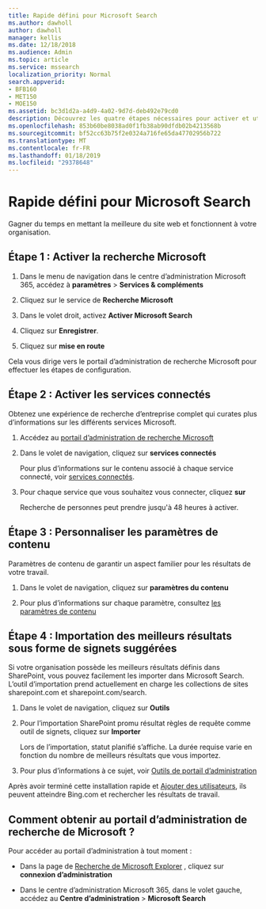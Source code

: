 ```yaml
---
title: Rapide défini pour Microsoft Search
ms.author: dawholl
author: dawholl
manager: kellis
ms.date: 12/18/2018
ms.audience: Admin
ms.topic: article
ms.service: mssearch
localization_priority: Normal
search.appverid:
- BFB160
- MET150
- MOE150
ms.assetid: bc3d1d2a-a4d9-4a02-9d7d-deb492e79cd0
description: Découvrez les quatre étapes nécessaires pour activer et utiliser Microsoft Search.
ms.openlocfilehash: 853b60be8038ad0f1fb38ab90dfdb02b4213568b
ms.sourcegitcommit: bf52cc63b75f2e0324a716fe65da47702956b722
ms.translationtype: MT
ms.contentlocale: fr-FR
ms.lasthandoff: 01/18/2019
ms.locfileid: "29378648"
---
```

# <a name="quick-set-up-for-microsoft-search"></a>Rapide défini pour Microsoft Search

Gagner du temps en mettant la meilleure du site web et fonctionnent à votre organisation.
  
## <a name="step-1-turn-on-microsoft-search"></a>Étape 1 : Activer la recherche Microsoft

1. Dans le menu de navigation dans le centre d’administration Microsoft 365, accédez à **paramètres** \> **Services &amp; compléments**
    
2. Cliquez sur le service de **Recherche Microsoft** 
    
3. Dans le volet droit, activez **Activer Microsoft Search**
    
4. Cliquez sur **Enregistrer**.
    
5. Cliquez sur **mise en route**
  
Cela vous dirige vers le portail d’administration de recherche Microsoft pour effectuer les étapes de configuration.
    
## <a name="step-2-enable-connected-services"></a>Étape 2 : Activer les services connectés

Obtenez une expérience de recherche d’entreprise complet qui curates plus d’informations sur les différents services Microsoft.
  
1. Accédez au [portail d’administration de recherche Microsoft](https://www.bingforbusiness.com/admin)
    
2. Dans le volet de navigation, cliquez sur **services connectés**
    
    Pour plus d’informations sur le contenu associé à chaque service connecté, voir [services connectés](connected-services.md).
    
3. Pour chaque service que vous souhaitez vous connecter, cliquez **sur**
    
    Recherche de personnes peut prendre jusqu'à 48 heures à activer.
    
## <a name="step-3-customize-content-settings"></a>Étape 3 : Personnaliser les paramètres de contenu

Paramètres de contenu de garantir un aspect familier pour les résultats de votre travail. 
  
1. Dans le volet de navigation, cliquez sur **paramètres du contenu**
    
2. Pour plus d’informations sur chaque paramètre, consultez [les paramètres de contenu](content-settings.md)
    
## <a name="step-4-import-best-bets-as-suggested-bookmarks"></a>Étape 4 : Importation des meilleurs résultats sous forme de signets suggérées

Si votre organisation possède les meilleurs résultats définis dans SharePoint, vous pouvez facilement les importer dans Microsoft Search. L’outil d’importation prend actuellement en charge les collections de sites sharepoint.com et sharepoint.com/search. 
  
1. Dans le volet de navigation, cliquez sur **Outils**
    
2. Pour l’importation SharePoint promu résultat règles de requête comme outil de signets, cliquez sur **Importer**
    
    Lors de l’importation, statut planifié s’affiche. La durée requise varie en fonction du nombre de meilleurs résultats que vous importez.
    
3. Pour plus d’informations à ce sujet, voir [Outils de portail d’administration](admin-portal-tools.md)
    
Après avoir terminé cette installation rapide et [Ajouter des utilisateurs](add-users.md), ils peuvent atteindre Bing.com et rechercher les résultats de travail. 
  
## <a name="how-do-i-get-to-the-microsoft-search-admin-portal"></a>Comment obtenir au portail d’administration de recherche de Microsoft ?

Pour accéder au portail d’administration à tout moment :
  
- Dans la page de [Recherche de Microsoft Explorer](https://www.bing.com/business/explore) , cliquez sur **connexion d’administration**
    
- Dans le centre d’administration Microsoft 365, dans le volet gauche, accédez au **Centre d’administration** \> **Microsoft Search**

  

